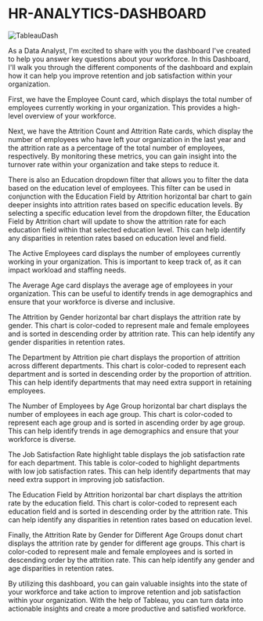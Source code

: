 # HR-ANALYTICS-DASHBOARD

![TableauDash](https://user-images.githubusercontent.com/131899006/234924564-2361addb-196c-4c9c-a8dc-07efc4ac25fc.png)

As a Data Analyst, I'm excited to share with you the dashboard I've created to help you answer key questions about your workforce. In this Dashboard, I'll walk you through the different components of the dashboard and explain how it can help you improve retention and job satisfaction within your organization.

First, we have the Employee Count card, which displays the total number of employees currently working in your organization. This provides a high-level overview of your workforce.

Next, we have the Attrition Count and Attrition Rate cards, which display the number of employees who have left your organization in the last year and the attrition rate as a percentage of the total number of employees, respectively. By monitoring these metrics, you can gain insight into the turnover rate within your organization and take steps to reduce it.

There is also an Education dropdown filter that allows you to filter the data based on the education level of employees. This filter can be used in conjunction with the Education Field by Attrition horizontal bar chart to gain deeper insights into attrition rates based on specific education levels.
By selecting a specific education level from the dropdown filter, the Education Field by Attrition chart will update to show the attrition rate for each education field within that selected education level. This can help identify any disparities in retention rates based on education level and field.

The Active Employees card displays the number of employees currently working in your organization. This is important to keep track of, as it can impact workload and staffing needs.

The Average Age card displays the average age of employees in your organization. This can be useful to identify trends in age demographics and ensure that your workforce is diverse and inclusive.

The Attrition by Gender horizontal bar chart displays the attrition rate by gender. This chart is color-coded to represent male and female employees and is sorted in descending order by attrition rate. This can help identify any gender disparities in retention rates.

The Department by Attrition pie chart displays the proportion of attrition across different departments. This chart is color-coded to represent each department and is sorted in descending order by the proportion of attrition. This can help identify departments that may need extra support in retaining employees.

The Number of Employees by Age Group horizontal bar chart displays the number of employees in each age group. This chart is color-coded to represent each age group and is sorted in ascending order by age group. This can help identify trends in age demographics and ensure that your workforce is diverse.

The Job Satisfaction Rate highlight table displays the job satisfaction rate for each department. This table is color-coded to highlight departments with low job satisfaction rates. This can help identify departments that may need extra support in improving job satisfaction.

The Education Field by Attrition horizontal bar chart displays the attrition rate by the education field. This chart is color-coded to represent each education field and is sorted in descending order by the attrition rate. This can help identify any disparities in retention rates based on education level.

Finally, the Attrition Rate by Gender for Different Age Groups donut chart displays the attrition rate by gender for different age groups. This chart is color-coded to represent male and female employees and is sorted in descending order by the attrition rate. This can help identify any gender and age disparities in retention rates.

By utilizing this dashboard, you can gain valuable insights into the state of your workforce and take action to improve retention and job satisfaction within your organization. With the help of Tableau, you can turn data into actionable insights and create a more productive and satisfied workforce.

